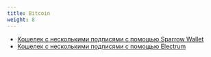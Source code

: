 ```yaml
---
title: Bitcoin
weight: 8
---
```


- [Кошелек с несколькими подписями с помощью Sparrow Wallet](bitcoin/multisig-sparrow)
- [Кошелек с несколькими подписями с помощью Electrum](bitcoin/multisig-electrum)